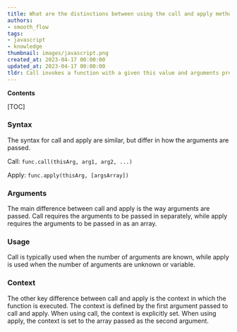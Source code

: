 ```yaml
---
title: What are the distinctions between using the call and apply methods?
authors:
- smooth_flow
tags:
- javascript
- knowledge
thumbnail: images/javascript.png
created_at: 2023-04-17 00:00:00
updated_at: 2023-04-17 00:00:00
tldr: Call invokes a function with a given this value and arguments provided individually, while apply invokes a function with a given this value and arguments provided as an array.
---
```


**Contents**

[TOC]

### Syntax

The syntax for call and apply are similar, but differ in how the arguments are passed.

Call: 
`func.call(thisArg, arg1, arg2, ...)`

Apply: 
`func.apply(thisArg, [argsArray])`

### Arguments

The main difference between call and apply is the way arguments are passed. Call requires the arguments to be passed in separately, while apply requires the arguments to be passed in as an array.

### Usage

Call is typically used when the number of arguments are known, while apply is used when the number of arguments are unknown or variable.

### Context

The other key difference between call and apply is the context in which the function is executed. The context is defined by the first argument passed to call and apply. When using call, the context is explicitly set. When using apply, the context is set to the array passed as the second argument.
